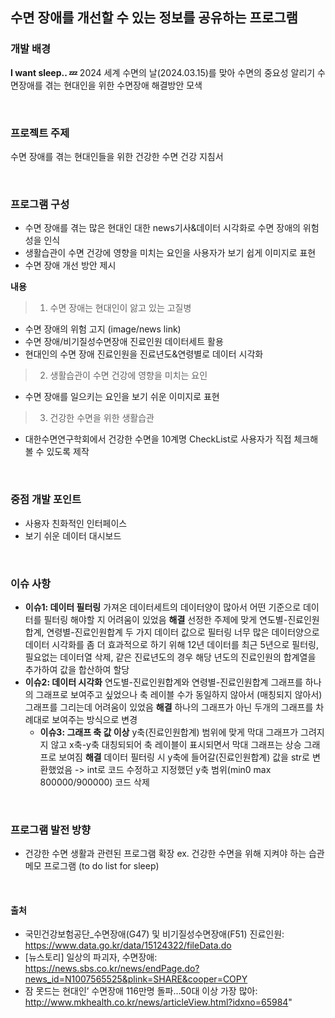 ## 수면 장애를 개선할 수 있는 정보를 공유하는 프로그램

### 개발 배경
**I want sleep.. 💤**
2024 세계 수면의 날(2024.03.15)를 맞아 수면의 중요성 알리기
수면장애를 겪는 현대인을 위한 수면장애 해결방안 모색

<br>

### 프로젝트 주제
수면 장애를 겪는 현대인들을 위한 건강한 수면 건강 지침서

<br>

### 프로그램 구성
- 수면 장애를 겪는 많은 현대인 대한 news기사&데이터 시각화로 수면 장애의 위험성을 인식 
- 생활습관이 수면 건강에 영향을 미치는 요인을 사용자가 보기 쉽게 이미지로 표현
- 수면 장애 개선 방안 제시

**내용**
>1. 수면 장애는 현대인이 앓고 있는 고질병
- 수면 장애의 위험 고지 (image/news link)
- 수면 장애/비기질성수면장애 진료인원 데이터세트 활용
- 현대인의 수면 장애 진료인원을 진료년도&연령별로 데이터 시각화
 
>2. 생활습관이 수면 건강에 영향을 미치는 요인 
- 수면 장애를 일으키는 요인을 보기 쉬운 이미지로 표현

>3. 건강한 수면을 위한 생활습관
 - 대한수면연구학회에서 건강한 수면을 10계명 CheckList로 사용자가 직접 체크해볼 수 있도록 제작

<br>

 ### 중점 개발 포인트
 - 사용자 친화적인 인터페이스
 - 보기 쉬운 데이터 대시보드

<br>

 ### 이슈 사항
 - **이슈1: 데이터 필터링**
   가져온 데이터세트의 데이터양이 많아서 어떤 기준으로 데이터를 필터링 해야할 지 어려움이 있었음
   **해결**
  선정한 주제에 맞게 연도별-진료인원합계, 연령별-진료인원합계 두 가지 데이터 값으로 필터링 
  너무 많은 데이터양으로 데이터 시각화를 좀 더 효과적으로 하기 위해 12년 데이터를 최근 5년으로 필터링,
  필요없는 데이터열 삭제, 같은 진료년도의 경우 해당 년도의 진료인원의 합계열을 추가하여 값을 합산하여 할당
 - **이슈2: 데이터 시각화**
   연도별-진료인원합계와 연령별-진료인원합계 그래프를 하나의 그래프로 보여주고 싶었으나
   축 레이블 수가 동일하지 않아서 (매칭되지 않아서) 그래프를 그리는데 어려움이 있었음
   **해결**
   하나의 그래프가 아닌 두개의 그래프를 차례대로 보여주는 방식으로 변경
   - **이슈3: 그래프 축 값 이상**
   y축(진료인원합계) 범위에 맞게 막대 그래프가 그려지지 않고 x축-y축 대칭되되어 축 레이블이 표시되면서
   막대 그래프는 상승 그래프로 보여짐
   **해결**
   데이터 필터링 시 y축에 들어갈(진료인원합계) 값을 str로 변환했었음 -> int로 코드 수정하고
   지정했던 y축 범위(min0 max 800000/900000) 코드 삭제

<br>

 ### 프로그램 발전 방향
- 건강한 수면 생활과 관련된 프로그램 확장
  ex. 건강한 수면을 위해 지켜야 하는 습관 메모 프로그램 (to do list for sleep)
 
<br>

 #### 출처
 - 국민건강보험공단_수면장애(G47) 및 비기질성수면장애(F51) 진료인원: https://www.data.go.kr/data/15124322/fileData.do
 - [뉴스토리] 일상의 파괴자, 수면장애: https://news.sbs.co.kr/news/endPage.do?news_id=N1007565525&plink=SHARE&cooper=COPY
 - 잠 못드는 현대인’ 수면장애 116만명 돌파…50대 이상 가장 많아: http://www.mkhealth.co.kr/news/articleView.html?idxno=65984"